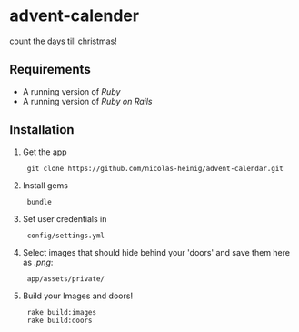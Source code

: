 # advent-calender
count the days till christmas!

## Requirements

* A running version of *Ruby*
* A running version of *Ruby on Rails*

## Installation
1. Get the app

        git clone https://github.com/nicolas-heinig/advent-calendar.git
        
2. Install gems

        bundle

3. Set user credentials in 

        config/settings.yml

4. Select images that should hide behind your 'doors' and save them here as *.png*:

        app/assets/private/

5. Build your Images and doors!

        rake build:images
        rake build:doors
